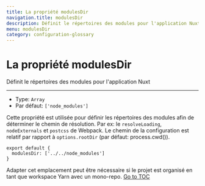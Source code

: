 ```yaml
---
title: La propriété modulesDir
navigation.title: modulesDir
description: Définit le répertoires des modules pour l'application Nuxt
menu: modulesDir
category: configuration-glossary
---
```


# La propriété modulesDir

Définit le répertoires des modules pour l'application Nuxt

---

- Type: `Array`
- Par défaut: `['node_modules']`

Cette propriété est utilisée pour définir les répertoires des modules afin de déterminer le chemin de résolution. Par ex: le `resolveLoading`, ` nodeExternals` et `postcss` de Webpack. Le chemin de la configuration est relatif par rapport à `options.rootDir` (par défaut: process.cwd()).

```js{}[nuxt.config.js]
export default {
  modulesDir: ['../../node_modules']
}
```

Adapter cet emplacement peut être nécessaire si le projet est organisé en tant que workspace Yarn avec un mono-repo.
<span style='float: footnote;'><a href="../index.html#toc">Go to TOC</a></span>

